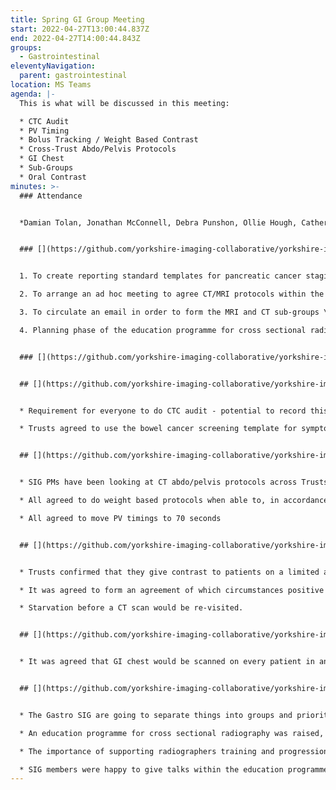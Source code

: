 ```yaml
---
title: Spring GI Group Meeting
start: 2022-04-27T13:00:44.837Z
end: 2022-04-27T14:00:44.843Z
groups:
  - Gastrointestinal
eleventyNavigation:
  parent: gastrointestinal
location: MS Teams
agenda: |-
  This is what will be discussed in this meeting:

  * CTC Audit
  * PV Timing
  * Bolus Tracking / Weight Based Contrast
  * Cross-Trust Abdo/Pelvis Protocols
  * GI Chest
  * Sub-Groups
  * Oral Contrast
minutes: >-
  ### Attendance


  *Damian Tolan, Jonathan McConnell, Debra Punshon, Ollie Hough, Catherine Roberts, Mark White, Raneem Albazaz, Naeem Jagirdar, Saminah Yunis*


  ### [](https://github.com/yorkshire-imaging-collaborative/yorkshire-imaging-collaborative.github.io/blob/master/src/meetings/2022-04-27-GI.md#actions)Actions


  1. To create reporting standard templates for pancreatic cancer staging, anal cancers and rectal cancer, to then use SIG members to sense check \[On Hold]

  2. To arrange an ad hoc meeting to agree CT/MRI protocols within the next 6 months \[On Hold until protocols prioritised]

  3. To circulate an email in order to form the MRI and CT sub-groups \[On Hold until protocols prioritised]

  4. Planning phase of the education programme for cross sectional radiography \[new for Damian Tolan/SIG PMs]


  ### [](https://github.com/yorkshire-imaging-collaborative/yorkshire-imaging-collaborative.github.io/blob/master/src/meetings/2022-04-27-GI.md#key-discussion-points)Key Discussion Points


  ## [](https://github.com/yorkshire-imaging-collaborative/yorkshire-imaging-collaborative.github.io/blob/master/src/meetings/2022-04-27-GI.md#ct-audit)CT Audit


  * Requirement for everyone to do CTC audit - potential to record this through YIC to save time.

  * Trusts agreed to use the bowel cancer screening template for symptomatic and cancer patients. - will become minimum standard of service as guidance from the RCR.


  ## [](https://github.com/yorkshire-imaging-collaborative/yorkshire-imaging-collaborative.github.io/blob/master/src/meetings/2022-04-27-GI.md#pv-timings)PV Timings


  * SIG PMs have been looking at CT abdo/pelvis protocols across Trusts. Variations are between basic things, where we don’t need the variation.

  * All agreed to do weight based protocols when able to, in accordance with RCR guidance

  * All agreed to move PV timings to 70 seconds


  ## [](https://github.com/yorkshire-imaging-collaborative/yorkshire-imaging-collaborative.github.io/blob/master/src/meetings/2022-04-27-GI.md#oral-contrast)Oral Contrast


  * Trusts confirmed that they give contrast to patients on a limited and specific basis, otherwise water is given to patients.

  * It was agreed to form an agreement of which circumstances positive contrast should be used.

  * Starvation before a CT scan would be re-visited.


  ## [](https://github.com/yorkshire-imaging-collaborative/yorkshire-imaging-collaborative.github.io/blob/master/src/meetings/2022-04-27-GI.md#gi-chest)GI Chest


  * It was agreed that GI chest would be scanned on every patient in any phase, as long as they are scanned.


  ## [](https://github.com/yorkshire-imaging-collaborative/yorkshire-imaging-collaborative.github.io/blob/master/src/meetings/2022-04-27-GI.md#sub-groups)Sub-Groups


  * The Gastro SIG are going to separate things into groups and prioritise MRI. Sub groups will be put on hold until we have more MR data before making a decision on what to work on first.

  * An education programme for cross sectional radiography was raised, to help radiographers to understand how we make changes and why.

  * The importance of supporting radiographers training and progression was highlighted.

  * SIG members were happy to give talks within the education programme.
---
```

